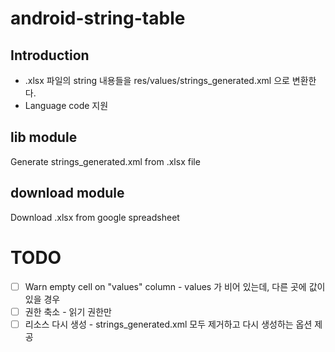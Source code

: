 # android-string-table

## Introduction
- .xlsx 파일의 string 내용들을 res/values/strings_generated.xml 으로 변환한다.
- Language code 지원



## lib module 
Generate strings_generated.xml from .xlsx file

## download module 
Download .xlsx from google spreadsheet

# TODO
- [ ] Warn empty cell on "values" column - values 가 비어 있는데, 다른 곳에 값이 있을 경우
- [ ] 권한 축소 - 읽기 권한만
- [ ] 리소스 다시 생성 - strings_generated.xml 모두 제거하고 다시 생성하는 옵션 제공
